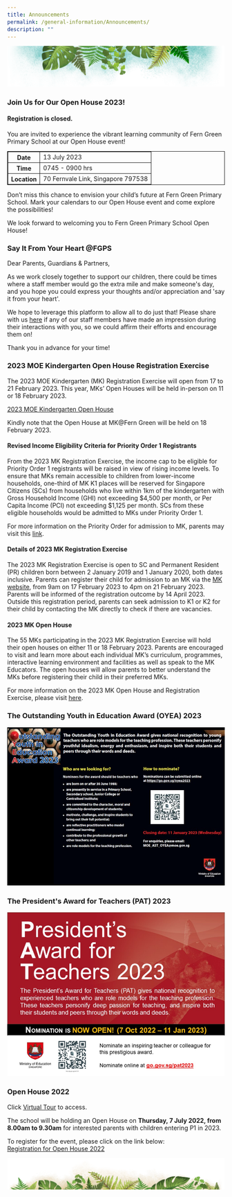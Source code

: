 ```yaml
---
title: Announcements
permalink: /general-information/Announcements/
description: ""
---
```

![](/images/Banner.png)

### Join Us for Our Open House 2023! 
#### **Registration is closed.**
You are invited to experience the vibrant learning community of Fern Green Primary School at our Open House event! 

<style>
table, td, th {
  border: 1px solid;
}

table {
  width: 100%;
  border-collapse: collapse;
}
</style>



<table>
  <tbody><tr>
    <th>Date</th>
    <td>13 July 2023</td>
  </tr>
  <tr>
    <th>Time</th>
    <td>0745 - 0900 hrs</td>
  </tr>
  <tr>
    <th>Location</th>
    <td>70 Fernvale Link, Singapore 797538</td>
  </tr>
</tbody></table>



Don’t miss this chance to envision your child’s future at Fern Green Primary School. Mark your calendars to our Open House event and come explore the possibilities!

We look forward to welcoming you to Fern Green Primary School Open House!

### Say It From Your Heart @FGPS
Dear Parents, Guardians &amp; Partners,&nbsp; 

As we work closely together to support our children, there could be times where a staff member would go the extra mile and make someone's day, and you hope you could express your thoughts and/or appreciation and 'say it from your heart'.&nbsp;

We hope to leverage this platform to allow all to do just that! Please share with us [here](https://go.gov.sg/sayitfromyourheart) if any of our staff members have made an impression during their interactions with you, so we could affirm their efforts and encourage them on!&nbsp; 

Thank you in advance for your time!

### 2023 MOE Kindergarten Open House Registration Exercise

The 2023 MOE Kindergarten (MK) Registration Exercise will open from 17 to 21 February 2023. This year, MKs’ Open Houses will be held in-person on 11 or 18 February 2023.

[2023 MOE Kindergarten Open House](https://www.moe.gov.sg/preschool/moe-kindergarten/2023-open-house#:~:text=The%20MOE%20Kindergarten%20Open%20House,Sign%20Up%20Now)

Kindly note that the Open House at MK@Fern Green will be held on 18 February 2023.

#### Revised Income Eligibility Criteria for Priority Order 1 Registrants

From the 2023 MK Registration Exercise, the income cap to be eligible for Priority Order 1 registrants will be raised in view of rising income levels. To ensure that MKs remain accessible to children from lower-income households, one-third of MK K1 places will be reserved for Singapore Citizens (SCs) from households who live within 1km of the kindergarten with Gross Household Income (GHI) not exceeding $4,500 per month, or Per Capita Income (PCI) not exceeding $1,125 per month. SCs from these eligible households would be admitted to MKs under Priority Order 1.

For more information on the Priority Order for admission to MK, parents may visit this [link](https://www.moe.gov.sg/preschool/moe-kindergarten/register/priority-admission).

#### Details of 2023 MK Registration Exercise

The 2023 MK Registration Exercise is open to SC and Permanent Resident (PR) children born between 2 January 2019 and 1 January 2020, both dates inclusive. Parents can register their child for admission to an MK via the [MK website](www.moe.gov.sg/mk), from 9am on 17 February 2023 to 4pm on 21 February 2023. Parents will be informed of the registration outcome by 14 April 2023. Outside this registration period, parents can seek admission to K1 or K2 for their child by contacting the MK directly to check if there are vacancies.

#### 2023 MK Open House

The 55 MKs participating in the 2023 MK Registration Exercise will hold their open houses on either 11 or 18 February 2023. Parents are encouraged to visit and learn more about each individual MK’s curriculum, programmes, interactive learning environment and facilities as well as speak to the MK Educators. The open houses will allow parents to better understand the MKs before registering their child in their preferred MKs.

For more information on the 2023 MK Open House and Registration Exercise, please visit [here](https://www.moe.gov.sg/preschool/moe-kindergarten).


### The Outstanding Youth in Education Award (OYEA) 2023

![](/images/Annoucements/OYEA%202023%20School%20Broadcast%20JPEG.jpg)


### The President's Award for Teachers (PAT) 2023

![](/images/Annoucements/PAT%202023%20School%20Broadcast%20JPEG.jpg)


### Open House 2022


Click&nbsp;[Virtual Tour](https://www.thinglink.com/card/1309157252489281538)&nbsp;to access.  
  
The school will be holding an Open House on&nbsp;<b>Thursday, 7 July 2022, from 8.00am to 9.30am</b>&nbsp;for interested parents with children entering P1 in 2023.&nbsp;  
  
To register for the event, please click on the link below:  
[Registration for Open House 2022](https://form.gov.sg/62afc59ab1647d001720228d)

![](/images/bg-bottom.png)